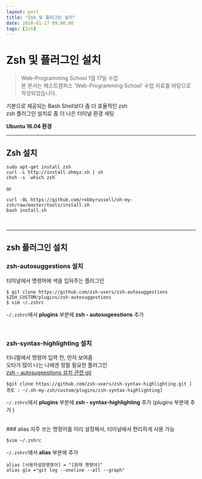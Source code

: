 ```yaml
---
layout: post
title: "Zsh 및 플러그인 설치"
date: 2018-01-17 09:00:00
tags: [Zsh]
---
```

# Zsh 및 플러그인 설치
>Web-Programming School 1월 17일 수업<br>
본 문서는 패스트캠퍼스 'Web-Programming School' 수업 자료를 바탕으로 작성되었습니다.

기본으로 제공되는 Bash Shell보다 좀 더 효율적인 zsh <br>
zsh 플러그인 설치로 좀 더 나은 터미널 환경 세팅<br>

**Ubuntu 16.04 환경**

---------

## Zsh 설치
```
sudo apt-get install zsh
curl -L http://install.ohmyz.sh | sh
chsh -s `which zsh`
```

or

```
curl -OL https://github.com/robbyrussell/oh-my-zsh/raw/master/tools/install.sh
bash install.sh
```
<br>

-------

## zsh 플러그인 설치
### zsh-autosuggestions 설치
터미널에서 명령어에 색을 입혀주는 플러그인
```
$ git clone https://github.com/zsh-users/zsh-autosuggestions $ZSH_CUSTOM/plugins/zsh-autosuggestions
$ vim ~/.zshrc
```
`~/.zshrc`에서 **plugins** 부분에  **zsh - autosugeestions** 추가

<br>

### zsh-syntax-highlighting 설치
터니멀에서 명령어 입력 전, 먼저 보여줌<br>
오타가 많이 나는 나에겐 정말 필요한 플러그인<br>
[zsh - autosugeestions 설치 관련 git](https://github.com/zsh-users/zsh-syntax-highlighting/blob/master/INSTALL.md)

```
$git clone https://github.com/zsh-users/zsh-syntax-highlighting.git [ 경로 : ~/.oh-my-zsh/custom/plugins/zsh-syntax-highlighting]
```

`~/.zshrc`에서 **plugins** 부분에  **zsh - syntax-highlighting** 추가
(plugins 부분에 추가 )

<br>
### alias
자주 쓰는 명령어를 미리 설정해서, 터미널에서 편리하게 사용 가능

```
$vim ~/.zshrc
```
`~/.zshrc`에서 **alias** 부분에 추가

```
alias [사용자설정명령어] = "[원래 명령어]"
alias glo ="git log --oneline --all --graph"
```

